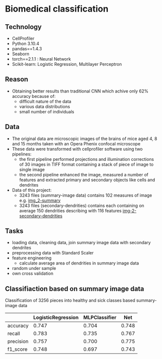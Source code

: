 # Biomedical classification

## Technology

- CellProfiler
- Python 3.10.4
- pandas==1.4.3
- Seaborn
- torch==2.1.1 : Neural Network
- Scikit-learn: Logistic Regression, Multilayer Perceptron

## Reason

- Obtaining better results than traditional CNN which achive only 62% accuracy because of:
  - difficult nature of the data
  - various data distributions
  - small number of individuals

## Data

- The original data are microscopic images of the brains of mice aged 4, 8 and 15 months taken with an Opera Phenix confocal microscope
- These data were transformed with cellprofiler software using two pipelines:
  - the first pipeline performed projections and illumination corrections of 30 images in TIFF format containing a stack of piece of image to single image
  - the second pipeline enhanced the image, measured a number of features and extracted primary and secondary objects like cells and dendrites
- Data of this project:
  - 3243 files (summary-image data) contains 102 measures of image e.g. [img_2-summary ](example_data/Tab_Image.csv)
  - 3243 files (secondary-dendrities) contains each containing on average 150 dendrities describing with 116 features [img-2-secondary-dendrities](example_data/Tab_secondary_dendrities.csv)

## Tasks

- loading data, cleaning data, join summary image data with secondary dendrites
- preprocessing data with Standard Scaler
- feature engineering
  - calculate average area of dendrities in summary image data
- random under sample
- own cross validation

## Classifiaction based on summary image data

Classification of 3256 pieces into healthy and sick classes based summary-image data

|           | LogisticRegression | MLPClassifier | Net   |
| --------- | ------------------ | ------------- | ----- |
| accuracy  | 0.747              | 0.704         | 0.748 |
| recall    | 0.783              | 0.735         | 0.767 |
| precision | 0.757              | 0.700         | 0.775 |
| f1_score  | 0.748              | 0.697         | 0.743 |
